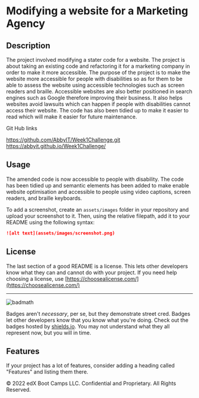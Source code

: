 # Modifying a website for a Marketing Agency

## Description 

The project involved modifying a stater code for a website. The project is about taking an existing code and refactoring it for a marketing company in order to make it more accessible.  The purpose of the project is to make the website more accessible for people with disabilities so as for them to be able to assess the website using accessible technologies such as screen readers and braille. 
Accessible websites are also better positioned in search engines such as Google therefore improving their business. It also helps websites avoid lawsuits which can happen if people with disabilities cannot access their website. 
The code has also been tidied up to make it easier to read which will make it easier for future maintenance. 


Git Hub links 

https://github.com/AbbyIT/Week1Challenge.git
https://abbyit.github.io/Week1Challenge/





## Usage 

The amended code is now accessible to people with disability. The code has been tidied up and semantic elements has been added to make enable website optimisation and accessible to people using video captions, screen readers, and braille keyboards.

To add a screenshot, create an `assets/images` folder in your repository and upload your screenshot to it. Then, using the relative filepath, add it to your README using the following syntax:

```md
![alt text](assets/images/screenshot.png)
```



## License

The last section of a good README is a license. This lets other developers know what they can and cannot do with your project. If you need help choosing a license, use [https://choosealicense.com/](https://choosealicense.com/)


---


![badmath](https://img.shields.io/github/languages/top/nielsenjared/badmath)

Badges aren't _necessary_, per se, but they demonstrate street cred. Badges let other developers know that you know what you're doing. Check out the badges hosted by [shields.io](https://shields.io/). You may not understand what they all represent now, but you will in time.

## Features

If your project has a lot of features, consider adding a heading called "Features" and listing them there.



© 2022 edX Boot Camps LLC. Confidential and Proprietary. All Rights Reserved.
